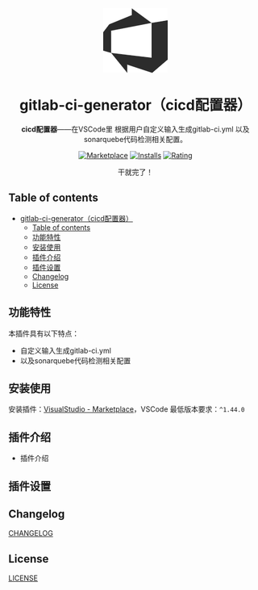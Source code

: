<div align="center">
<img src="./assets/logo-dark.png" alt="韭菜盒子" width="128"/>

# gitlab-ci-generator（cicd配置器）

**cicd配置器**——在VSCode里 根据用户自定义输入生成gitlab-ci.yml 以及sonarquebe代码检测相关配置。


[![Marketplace](https://img.shields.io/visual-studio-marketplace/v/giscafer.leek-fund.svg?label=Marketplace&style=for-the-badge&logo=visual-studio-code)](https://marketplace.visualstudio.com/items?itemName=zhaorubo.gitlab-ci-generator)
[![Installs](https://img.shields.io/visual-studio-marketplace/i/giscafer.leek-fund.svg?style=for-the-badge)](https://marketplace.visualstudio.com/items?itemName=giscafer.leek-fund)
[![Rating](https://img.shields.io/visual-studio-marketplace/stars/giscafer.leek-fund.svg?style=for-the-badge)](https://marketplace.visualstudio.com/items?itemName=giscafer.leek-fund)

干就完了！

</div>

## Table of contents

- [gitlab-ci-generator（cicd配置器）](#gitlab-ci-generatorcicd配置器)
  - [Table of contents](#table-of-contents)
  - [功能特性](#功能特性)
  - [安装使用](#安装使用)
  - [插件介绍](#插件介绍)
  - [插件设置](#插件设置)
  - [Changelog](#changelog)
  - [License](#license)


## 功能特性

本插件具有以下特点：

- 自定义输入生成gitlab-ci.yml
- 以及sonarquebe代码检测相关配置

## 安装使用

安装插件：[VisualStudio - Marketplace](https://marketplace.visualstudio.com/items?itemName=giscafer.leek-fund)，VSCode 最低版本要求：`^1.44.0`

## 插件介绍

- 插件介绍

## 插件设置

## Changelog

[CHANGELOG](./CHANGELOG.md)

## License

[LICENSE](./LICENSE)
